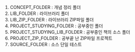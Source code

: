 1. CONCEPT_FOLDER : 개념 정리 폴더
2. LIB_FOLDER : 라이브러리 폴더
3. LIB_ZIP_FOLDER : 라이브러리 ZIP파일 폴더
4. PROJECT_STUDYING_FOLDER : 공부중인 폴더
5. PROJECT_STUDYING_LIB_FOLDER : 공부중인 책의 소스 폴더
6. PROJECT_ZIP_FOLDER : 공부끝 난 ZIP파일 프로젝트
7. SOURCE_FOLDER : 소스 단일 테스트 
